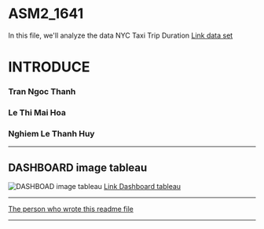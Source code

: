 # ASM2_1641
In this file, we'll analyze the data NYC Taxi Trip Duration
[Link data set](https://github.com/renatoosousa/NewYorkCityTaxiTripDuration/tree/master)

# INTRODUCE
### Tran Ngoc Thanh
### Le Thi Mai Hoa
### Nghiem Le Thanh Huy
---
## DASHBOARD image tableau
![DASHBOAD image tableau](https://scontent.fsgn2-4.fna.fbcdn.net/v/t1.15752-9/367680636_856781065975550_3782421926231886307_n.png?_nc_cat=101&ccb=1-7&_nc_sid=ae9488&_nc_ohc=zYx7h7VKgvAAX_Vikvl&_nc_ht=scontent.fsgn2-4.fna&oh=03_AdTFi1I9R1I-BjD6ozwQFBgF9p9WMpach7DQZ2u54G5Pjg&oe=650BE6C6)
[Link Dashboard tableau](https://public.tableau.com/app/profile/thanh.tran1941/viz/asm2_16926799252030/Dashboard1)



***
[The person who wrote this readme file](https://github.com/thanh5446)
***
